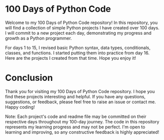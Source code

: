 # 100 Days of Python Code
Welcome to my 100 Days of Python Code repository! 
In this repository, you will find a collection of simple Python projects I have created over 100 days. 
I will commit to a new project each day, demonstrating my progress and growth as a Python programmer.

For days 1 to 15, I revised basic Python syntax, data types, conditionals, classes, and functions. I started putting them into practice from day 16. Here are the projects I created from that time. 
Hope you enjoy it!


# Conclusion

Thank you for visiting my 100 Days of Python Code repository. 
I hope you find these projects interesting and helpful. 
If you have any questions, suggestions, or feedback, please feel free to raise an issue or contact me. Happy coding!

Note: Each project's code and readme file may be committed on their respective days throughout my 100-day journey. 
The code in this repository represents my learning progress and may not be perfect. 
I'm open to learning and improving, so any constructive feedback is highly appreciated!
